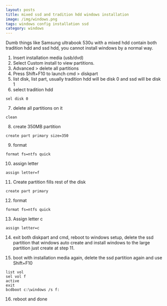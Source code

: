 ```yaml
---
layout: posts
title: mixed ssd and tradition hdd windows installation
image: /img/windows.png
tags: windows config installation ssd
category: windows
---
```


Dumb things like Samsung ultrabook 530u with a mixed hdd contain both tradition hdd and ssd hdd, you cannot install windows by a normal way.

1. Insert installation media (usb/dvd)
2. Select Custom install to view partitions.
3. Advanced > delete all partitions
4. Press Shift+F10 to launch cmd > diskpart
5. list disk, list part, usually tradition hdd will be disk 0 and ssd will be disk 1
6. select tradition hdd
```
sel disk 0
```
7. delete all partitions on it
```
clean
```
8. create 350MB partition
```
create part primary size=350
```
9. format
```
format fs=ntfs quick
```
10. assign letter
```
assign letter=f
```
11. Create partition fills rest of the disk
```
create part primary
```
12. format
```
format fs=ntfs quick
```
13. Assign letter c
```
assign letter=c
```
14. exit both diskpart and cmd, reboot to windows setup, delete the ssd partition that windows auto create and install windows to the large partition just create at step 11.

15. boot with installation media again, delete the ssd partition again and use Shift+F10
```
list vol
sel vol f
active
exit
bcdboot c:\windows /s f:
```

16. reboot and done
